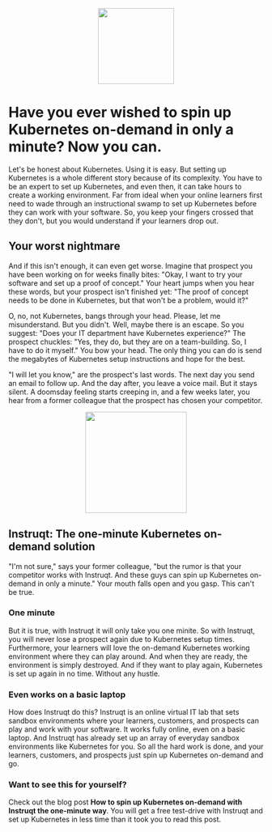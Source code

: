
<p align="center">  <img width="150" height="150" src="https://i.ibb.co/2jbdsfN/K8.png">  </p>

# Have you ever wished to spin up Kubernetes on-demand in only a minute? Now you can. 

Let's be honest about Kubernetes. Using it is easy. But setting up Kubernetes is a whole different story because of its complexity. You have to be an expert to set up Kubernetes, and even then, it can take hours to create a working environment. Far from ideal when your online learners first need to wade through an instructional swamp to set up Kubernetes before they can work with your software. So, you keep your fingers crossed that they don't, but you would understand if your learners drop out.
 

## Your worst nightmare

And if this isn't enough, it can even get worse. Imagine that prospect you have been working on for weeks finally bites: "Okay, I want to try your software and set up a proof of concept." Your heart jumps when you hear these words, but your prospect isn't finished yet: "The proof of concept needs to be done in Kubernetes, but that won't be a problem, would it?"

O, no, not Kubernetes, bangs through your head. Please, let me misunderstand. But you didn't. Well, maybe there is an escape. So you suggest: "Does your IT department have Kubernetes experience?" The prospect chuckles: "Yes, they do, but they are on a team-building. So, I have to do it myself." You bow your head. The only thing you can do is send the megabytes of Kubernetes setup instructions and hope for the best.

"I will let you know," are the prospect's last words. The next day you send an email to follow up. And the day after, you leave a voice mail. But it stays silent. A doomsday feeling starts creeping in, and a few weeks later, you hear from a former colleague that the prospect has chosen your competitor.
<p align="center">  <img width="200" height="200" src="https://i.ibb.co/6HMynkL/Stopwatch.png">  </p>

## Instruqt: The one-minute Kubernetes on-demand solution
"I'm not sure," says your former colleague, "but the rumor is that your competitor works with Instruqt. And these guys can spin up Kubernetes on-demand in only a minute." Your mouth falls open and you gasp. This can't be true.

### One minute

But it is true, with Instruqt it will only take you one minite. So with Instruqt, you will never lose a prospect again due to Kubernetes setup times. Furthermore, your learners will love the on-demand Kubernetes working environment where they can play around. And when they are ready, the environment is simply destroyed. And if they want to play again, Kubernetes is set up again in no time. Without any hustle. 

### Even works on a basic laptop
How does Instruqt do this? Instruqt is an online virtual IT lab that sets sandbox environments where your learners, customers, and prospects can play and work with your software. It works fully online, even on a basic laptop. And Instruqt has already set up an array of everyday sandbox environments like Kubernetes for you. So all the hard work is done, and your learners, customers, and prospects just spin up Kubernetes on-demand and go.

### Want to see this for yourself? 
Check out the blog post **How to spin up Kubernetes on-demand with Instruqt the one-minute way**. You will get a free test-drive with Instruqt and set up Kubernetes in less time than it took you to read this post.
